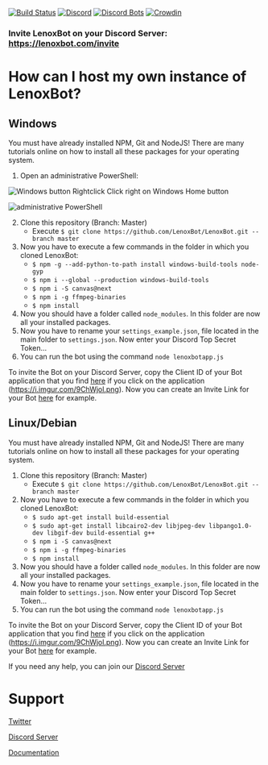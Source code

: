 [![Build Status](https://travis-ci.com/LenoxBot/LenoxBot.svg?branch=testing)](https://travis-ci.com/LenoxBot/LenoxBot)
[![Discord](https://discordapp.com/api/guilds/352896116812939264/widget.png)](https://lenoxbot.com/discord)
[![Discord Bots](https://discordbots.org/api/widget/status/354712333853130752.svg)](https://discordbots.org/bot/354712333853130752)
[![Crowdin](https://d322cqt584bo4o.cloudfront.net/lenoxbot/localized.svg)](https://crowdin.com/project/lenoxbot)

### Invite LenoxBot on your Discord Server: https://lenoxbot.com/invite
# How can I host my own instance of LenoxBot?
## Windows
You must have already installed NPM, Git and NodeJS! There are many tutorials online on how to install all these packages for your operating system.

1. Open an administrative PowerShell:

![Windows button Rightclick](https://i.imgur.com/Ykw3ck6.png) Click right on Windows Home button

![administrative PowerShell](https://i.imgur.com/qEkLfTA.png)

2. Clone this repository (Branch: Master)
    - Execute `$ git clone https://github.com/LenoxBot/LenoxBot.git --branch master`
3. Now you have to execute a few commands in the folder in which you cloned LenoxBot:
    - `$ npm -g --add-python-to-path install windows-build-tools node-gyp`
    - `$ npm i --global --production windows-build-tools`
    - `$ npm i -S canvas@next`
    - `$ npm i -g ffmpeg-binaries`
    - `$ npm install`
4. Now you should have a folder called `node_modules`. In this folder are now all your installed packages.
5. Now you have to rename your `settings_example.json`, file located in the main folder to `settings.json`. Now enter your Discord Top Secret Token...
6. You can run the bot using the command `node lenoxbotapp.js`

To invite the Bot on your Discord Server, copy the Client ID of your Bot application that you find [here](https://discordapp.com/developers/applications/) if you click on the application (https://i.imgur.com/9ChWjol.png). Now you can create an Invite Link for your Bot [here](https://discordapi.com/permissions.html) for example.

## Linux/Debian
You must have already installed NPM, Git and NodeJS! There are many tutorials online on how to install all these packages for your operating system.

1. Clone this repository (Branch: Master)
    - Execute `$ git clone https://github.com/LenoxBot/LenoxBot.git --branch master`
2. Now you have to execute a few commands in the folder in which you cloned LenoxBot:
    - `$ sudo apt-get install build-essential`
    - `$ sudo apt-get install libcairo2-dev libjpeg-dev libpango1.0-dev libgif-dev build-essential g++`
    - `$ npm i -S canvas@next`
    - `$ npm i -g ffmpeg-binaries`
    - `$ npm install`
3. Now you should have a folder called `node_modules`. In this folder are now all your installed packages.
4. Now you have to rename your `settings_example.json`, file located in the main folder to `settings.json`. Now enter your Discord Top Secret Token...
5. You can run the bot using the command `node lenoxbotapp.js`

To invite the Bot on your Discord Server, copy the Client ID of your Bot application that you find [here](https://discordapp.com/developers/applications/) if you click on the application (https://i.imgur.com/9ChWjol.png). Now you can create an Invite Link for your Bot [here](https://discordapi.com/permissions.html) for example.

If you need any help, you can join our [Discord Server](https://lenoxbot.com/discord)

# Support
[Twitter](https://twitter.com/lenoxbot)

[Discord Server](https://lenoxbot.com/discord)

[Documentation](https://docs.lenoxbot.com)
